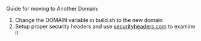 Guide for moving to Another Domain:
1. Change the DOMAIN variable in build.sh to the new domain
2. Setup proper security headers and use [securityheaders.com](securityheaders.com) to examine it
